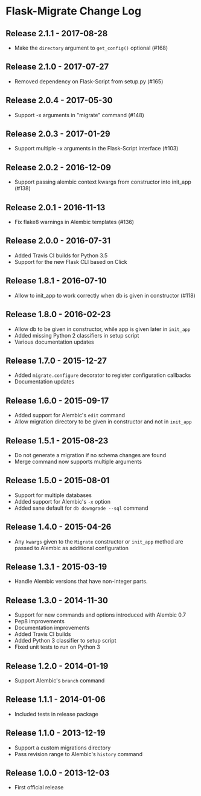 # Flask-Migrate Change Log

## Release 2.1.1 - 2017-08-28

- Make the `directory` argument to `get_config()` optional (#168)

## Release 2.1.0 - 2017-07-27

- Removed dependency on Flask-Script from setup.py (#165)

## Release 2.0.4 - 2017-05-30

- Support -x arguments in "migrate" command (#148)

## Release 2.0.3 - 2017-01-29

- Support multiple -x arguments in the Flask-Script interface (#103)

## Release 2.0.2 - 2016-12-09

- Support passing alembic context kwargs from constructor into init_app (#138)

## Release 2.0.1 - 2016-11-13

- Fix flake8 warnings in Alembic templates (#136)

## Release 2.0.0 - 2016-07-31

- Added Travis CI builds for Python 3.5
- Support for the new Flask CLI based on Click

## Release 1.8.1 - 2016-07-10

- Allow to init_app to work correctly when db is given in constructor (#118)

## Release 1.8.0 - 2016-02-23

- Allow db to be given in constructor, while app is given later in `init_app`
- Added missing Python 2 classifiers in setup script
- Various documentation updates

## Release 1.7.0 - 2015-12-27

- Added `migrate.configure` decorator to register configuration callbacks
- Documentation updates

## Release 1.6.0 - 2015-09-17

- Added support for Alembic's `edit` command
- Allow migration directory to be given in constructor and not in `init_app`

## Release 1.5.1 - 2015-08-23

- Do not generate a migration if no schema changes are found
- Merge command now supports multiple arguments

## Release 1.5.0 - 2015-08-01

- Support for multiple databases
- Added support for Alembic's `-x` option
- Added sane default for `db downgrade --sql` command

## Release 1.4.0 - 2015-04-26

- Any `kwargs` given to the `Migrate` constructor or `init_app` method are passed to Alembic as additional configuration

## Release 1.3.1 - 2015-03-19

- Handle Alembic versions that have non-integer parts.

## Release 1.3.0 - 2014-11-30

- Support for new commands and options introduced with Alembic 0.7
- Pep8 improvements
- Documentation improvements
- Added Travis CI builds
- Added Python 3 classifier to setup script
- Fixed unit tests to run on Python 3

## Release 1.2.0 - 2014-01-19

- Support Alembic's `branch` command

## Release 1.1.1 - 2014-01-06

- Included tests in release package

## Release 1.1.0 - 2013-12-19

- Support a custom migrations directory
- Pass revision range to Alembic's `history` command

## Release 1.0.0 - 2013-12-03

- First official release

